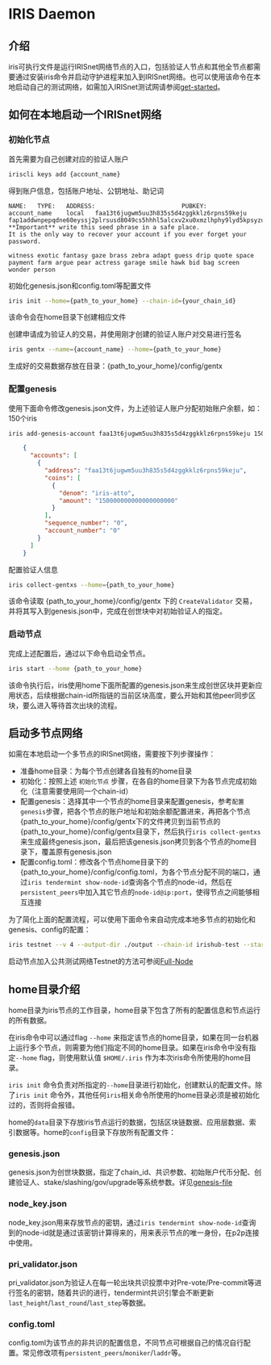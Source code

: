 # IRIS Daemon

## 介绍

iris可执行文件是运行IRISnet网络节点的入口，包括验证人节点和其他全节点都需要通过安装iris命令并启动守护进程来加入到IRISnet网络。也可以使用该命令在本地启动自己的测试网络，如需加入IRISnet测试网请参阅[get-started](../get-started/README.md)。

## 如何在本地启动一个IRISnet网络

### 初始化节点

首先需要为自己创建对应的验证人账户
```bash
iriscli keys add {account_name}
```
得到账户信息，包括账户地址、公钥地址、助记词
```
NAME:	TYPE:	ADDRESS:						PUBKEY:
account_name	local	faa13t6jugwm5uu3h835s5d4zggkklz6rpns59keju	fap1addwnpepqdne60eyssj2plrsusd8049cs5hhhl5alcxv2xu0xmzlhphy9lyd5kpsyzu
**Important** write this seed phrase in a safe place.
It is the only way to recover your account if you ever forget your password.

witness exotic fantasy gaze brass zebra adapt guess drip quote space payment farm argue pear actress garage smile hawk bid bag screen wonder person
```

初始化genesis.json和config.toml等配置文件
```bash
iris init --home={path_to_your_home} --chain-id={your_chain_id}
```
该命令会在home目录下创建相应文件

创建申请成为验证人的交易，并使用刚才创建的验证人账户对交易进行签名
```bash
iris gentx --name={account_name} --home={path_to_your_home}
```
生成好的交易数据存放在目录：{path_to_your_home}/config/gentx

### 配置genesis

使用下面命令修改genesis.json文件，为上述验证人账户分配初始账户余额，如：150个iris
```bash
iris add-genesis-account faa13t6jugwm5uu3h835s5d4zggkklz6rpns59keju 150iris
```

```json
    {
      "accounts": [
        {
          "address": "faa13t6jugwm5uu3h835s5d4zggkklz6rpns59keju",
          "coins": [
            {
              "denom": "iris-atto",
              "amount": "150000000000000000000"
            }
          ],
          "sequence_number": "0",
          "account_number": "0"
        }
      ]
    }
```

配置验证人信息
```bash
iris collect-gentxs --home={path_to_your_home}
```
该命令读取 {path_to_your_home}/config/gentx 下的 `CreateValidator` 交易，并将其写入到genesis.json中，完成在创世块中对初始验证人的指定。

### 启动节点

完成上述配置后，通过以下命令启动全节点。 
```bash
iris start --home {path_to_your_home}
```
该命令执行后，iris使用home下面所配置的genesis.json来生成创世区块并更新应用状态，后续根据chain-id所指链的当前区块高度，要么开始和其他peer同步区块，要么进入等待首次出块的流程。

## 启动多节点网络

如需在本地启动一个多节点的IRISnet网络，需要按下列步骤操作：

* 准备home目录：为每个节点创建各自独有的home目录
* 初始化：按照上述 `初始化节点` 步骤，在各自的home目录下为各节点完成初始化（注意需要使用同一个chain-id）
* 配置genesis：选择其中一个节点的home目录来配置genesis，参考`配置genesis`步骤，把各个节点的账户地址和初始余额配置进来，再把各个节点{path_to_your_home}/config/gentx下的文件拷贝到当前节点的{path_to_your_home}/config/gentx目录下，然后执行`iris collect-gentxs`来生成最终genesis.json，最后把该genesis.json拷贝到各个节点的home目录下，覆盖原有genesis.json
* 配置config.toml：修改各个节点home目录下的{path_to_your_home}/config/config.toml，为各个节点分配不同的端口，通过`iris tendermint show-node-id`查询各个节点的node-id，然后在`persistent_peers`中加入其它节点的`node-id@ip:port`，使得节点之间能够相互连接

为了简化上面的配置流程，可以使用下面命令来自动完成本地多节点的初始化和genesis、config的配置：
```bash
iris testnet --v 4 --output-dir ./output --chain-id irishub-test --starting-ip-address 127.0.0.1
```

启动节点加入公共测试网络Testnet的方法可参阅[Full-Node](../get-started/Full-Node.md)

## home目录介绍

home目录为iris节点的工作目录，home目录下包含了所有的配置信息和节点运行的所有数据。

在iris命令中可以通过flag `--home` 来指定该节点的home目录，如果在同一台机器上运行多个节点，则需要为他们指定不同的home目录。如果在iris命令中没有指定`--home` flag，则使用默认值 `$HOME/.iris` 作为本次iris命令所使用的home目录。

`iris init` 命令负责对所指定的`--home`目录进行初始化，创建默认的配置文件。除了`iris init` 命令外，其他任何`iris`相关命令所使用的home目录必须是被初始化过的，否则将会报错。

home的`data`目录下存放iris节点运行的数据，包括区块链数据、应用层数据、索引数据等。home的`config`目录下存放所有配置文件：

### genesis.json

genesis.json为创世块数据，指定了chain_id、共识参数、初始账户代币分配、创建验证人、stake/slashing/gov/upgrade等系统参数。详见[genesis-file](../features/basic-concepts/genesis-file.md)

### node_key.json

node_key.json用来存放节点的密钥，通过`iris tendermint show-node-id`查询到的node-id就是通过该密钥计算得来的，用来表示节点的唯一身份，在p2p连接中使用。

### pri_validator.json

pri_validator.json为验证人在每一轮出块共识投票中对Pre-vote/Pre-commit等进行签名的密钥，随着共识的进行，tendermint共识引擎会不断更新`last_height`/`last_round`/`last_step`等数据。

### config.toml

config.toml为该节点的非共识的配置信息，不同节点可根据自己的情况自行配置。常见修改项有`persistent_peers`/`moniker`/`laddr`等。
